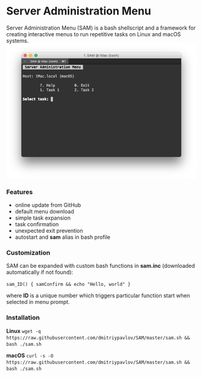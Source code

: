 # Server Administration Menu
Server Administration Menu (SAM) is a bash shellscript and a framework for creating interactive menus to run repetitive tasks on Linux and macOS systems.
![SAM](https://raw.githubusercontent.com/dmitriypavlov/SAM/master/sam.png)

### Features
* online update from GitHub
* default menu download
* simple task expansion
* task confirmation
* unexpected exit prevention
* autostart and **sam** alias in bash profile

### Customization
SAM can be expanded with custom bash functions in **sam.inc** (downloaded automatically if not found):

`sam_ID() {
	samConfirm && echo "Hello, world"
}`

where **ID** is a unique number which triggers particular function start when selected in menu prompt. 

### Installation
**Linux**
`wget -q https://raw.githubusercontent.com/dmitriypavlov/SAM/master/sam.sh && bash ./sam.sh`

**macOS**
`curl -s -O https://raw.githubusercontent.com/dmitriypavlov/SAM/master/sam.sh && bash ./sam.sh`